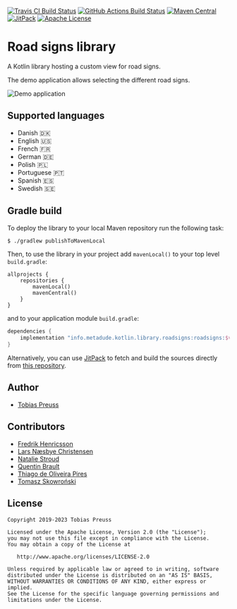[![Travis CI Build Status](https://app.travis-ci.com/Umweltzone/roadsigns.svg?branch=master)](https://app.travis-ci.com/Umweltzone/roadsigns) [![GitHub Actions Build Status](https://github.com/Umweltzone/roadsigns/actions/workflows/build.yaml/badge.svg)](https://github.com/Umweltzone/roadsigns/actions/workflows/build.yaml) [![Maven Central](https://maven-badges.herokuapp.com/maven-central/info.metadude.kotlin.library.roadsigns/roadsigns/badge.svg)](https://maven-badges.herokuapp.com/maven-central/info.metadude.kotlin.library.roadsigns/roadsigns) [![JitPack](https://jitpack.io/v/Umweltzone/roadsigns.svg)][jitpack-roadsigns] [![Apache License](http://img.shields.io/badge/license-Apache%20License%202.0-lightgrey.svg)](http://choosealicense.com/licenses/apache-2.0/)

# Road signs library

A Kotlin library hosting a custom view for road signs.

The demo application allows selecting the different road signs.

![Demo application](gfx/screenshot-demo-app.png)


## Supported languages
- Danish 🇩🇰
- English 🇺🇸
- French 🇫🇷
- German 🇩🇪
- Polish 🇵🇱
- Portuguese 🇵🇹
- Spanish 🇪🇸
- Swedish 🇸🇪


## Gradle build

To deploy the library to your local Maven repository run the following task:

```bash
$ ./gradlew publishToMavenLocal
```

Then, to use the library in your project add `mavenLocal()` to
your top level `build.gradle`:

```
allprojects {
    repositories {
        mavenLocal()
        mavenCentral()
    }
}
```

and to your application module `build.gradle`:


```groovy
dependencies {
    implementation "info.metadude.kotlin.library.roadsigns:roadsigns:$version"
}
```

Alternatively, you can use [JitPack][jitpack-roadsigns] to fetch and
build the sources directly from [this repository][github-roadsigns].


## Author

* [Tobias Preuss][tobias-preuss]


## Contributors

* [Fredrik Henricsson](https://github.com/fejd)
* [Lars Næsbye Christensen](https://github.com/larsnaesbye)
* [Natalie Stroud](https://github.com/natastro)
* [Quentin Brault](https://github.com/Tititesouris)
* [Thiago de Oliveira Pires](https://github.com/tdopires)
* [Tomasz Skowroński](https://github.com/hexmind)


## License

    Copyright 2019-2023 Tobias Preuss

    Licensed under the Apache License, Version 2.0 (the "License");
    you may not use this file except in compliance with the License.
    You may obtain a copy of the License at

       http://www.apache.org/licenses/LICENSE-2.0

    Unless required by applicable law or agreed to in writing, software
    distributed under the License is distributed on an "AS IS" BASIS,
    WITHOUT WARRANTIES OR CONDITIONS OF ANY KIND, either express or implied.
    See the License for the specific language governing permissions and
    limitations under the License.


[github-roadsigns]: https://github.com/Umweltzone/roadsigns
[jitpack-roadsigns]: https://jitpack.io/#Umweltzone/roadsigns
[tobias-preuss]: https://github.com/johnjohndoe
